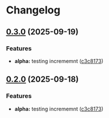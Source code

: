 # Changelog

## [0.3.0](https://github.com/JMoukas/release-please-catalog-test/compare/catalog_alpha-v0.2.0...catalog_alpha-v0.3.0) (2025-09-19)


### Features

* **alpha:** testing incrememnt ([c3c8173](https://github.com/JMoukas/release-please-catalog-test/commit/c3c8173101d15f3570751acf1cd92667702c81ba))

## [0.2.0](https://github.com/JMoukas/release-please-catalog-test/compare/catalog_alpha-v0.1.0...catalog_alpha-v0.2.0) (2025-09-18)


### Features

* **alpha:** testing incrememnt ([c3c8173](https://github.com/JMoukas/release-please-catalog-test/commit/c3c8173101d15f3570751acf1cd92667702c81ba))
